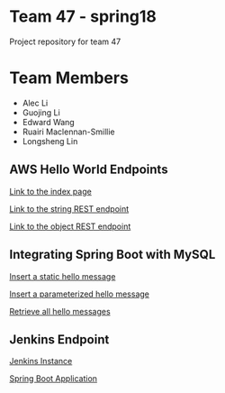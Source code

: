 # Team 47 - spring18
Project repository for team 47

# Team Members
- Alec Li
- Guojing Li 
- Edward Wang 
- Ruairi Maclennan-Smillie
- Longsheng Lin

## AWS Hello World Endpoints
[Link to the index page](cs4500spring2018team47.us-east-2.elasticbeanstalk.com)

[Link to the string REST endpoint](http://cs4500spring2018team47.us-east-2.elasticbeanstalk.com/api/hello/string)

[Link to the object REST endpoint](http://cs4500spring2018team47.us-east-2.elasticbeanstalk.com/api/hello/object)

## Integrating Spring Boot with MySQL
[Insert a static hello message](http://cs4500spring2018team47.us-east-2.elasticbeanstalk.com/api/hello/insert)

[Insert a parameterized hello message](http://cs4500spring2018team47.us-east-2.elasticbeanstalk.com/api/hello/insert/Some%20parameterized%20message)

[Retrieve all hello messages](http://cs4500spring2018team47.us-east-2.elasticbeanstalk.com/api/hello/select/all)

## Jenkins Endpoint
[Jenkins Instance]()

[Spring Boot Application]()

